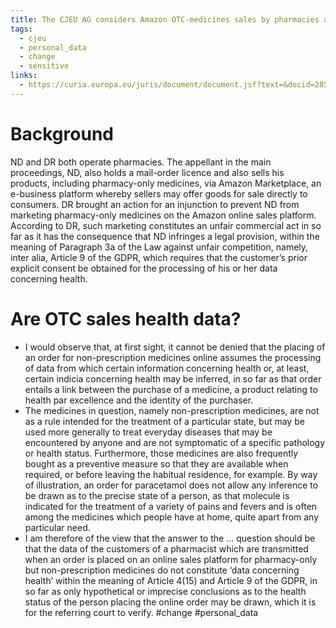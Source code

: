 ```yaml
---
title: The CJEU AG considers Amazon OTC-medicines sales by pharmacies as not health data (unless the controller uses the data for diagnosis purposes)
tags:
  - cjeu
  - personal_data
  - change
  - sensitive
links:
  - https://curia.europa.eu/juris/document/document.jsf?text=&docid=285204&pageIndex=0&doclang=EN&mode=req&dir=&occ=first&part=1&cid=847448
---
```

# Background

ND and DR both operate pharmacies. The appellant in the main proceedings, ND, also holds a mail-order licence and also sells his products, including pharmacy-only medicines, via Amazon Marketplace, an e-business platform whereby sellers may offer goods for sale directly to consumers. DR brought an action for an injunction to prevent ND from marketing pharmacy-only medicines on the Amazon online sales platform. According to DR, such marketing constitutes an unfair commercial act in so far as it has the consequence that ND infringes a legal provision, within the meaning of Paragraph 3a of the Law against unfair competition, namely, inter alia, Article 9 of the GDPR, which requires that the customer’s prior explicit consent be obtained for the processing of his or her data concerning health. 

# Are OTC sales health data?
- I would observe that, at first sight, it cannot be denied that the placing of an order for non-prescription medicines online assumes the processing of data from which certain information concerning health or, at least, certain indicia concerning health may be inferred, in so far as that order entails a link between the purchase of a medicine, a product relating to health par excellence and the identity of the purchaser. 
- The medicines in question, namely non-prescription medicines, are not as a rule intended for the treatment of a particular state, but may be used more generally to treat everyday diseases that may be encountered by anyone and are not symptomatic of a specific pathology or health status. Furthermore, those medicines are also frequently bought as a preventive measure so that they are available when required, or before leaving the habitual residence, for example. By way of illustration, an order for paracetamol does not allow any inference to be drawn as to the precise state of a person, as that molecule is indicated for the treatment of a variety of pains and fevers and is often among the medicines which people have at home, quite apart from any particular need.
- I am therefore of the view that the answer to the ... question should be that the data of the customers of a pharmacist which are transmitted when an order is placed on an online sales platform for pharmacy-only but non-prescription medicines do not constitute ‘data concerning health’ within the meaning of Article 4(15) and Article 9 of the GDPR, in so far as only hypothetical or imprecise conclusions as to the health status of the person placing the online order may be drawn, which it is for the referring court to verify. #change #personal_data 